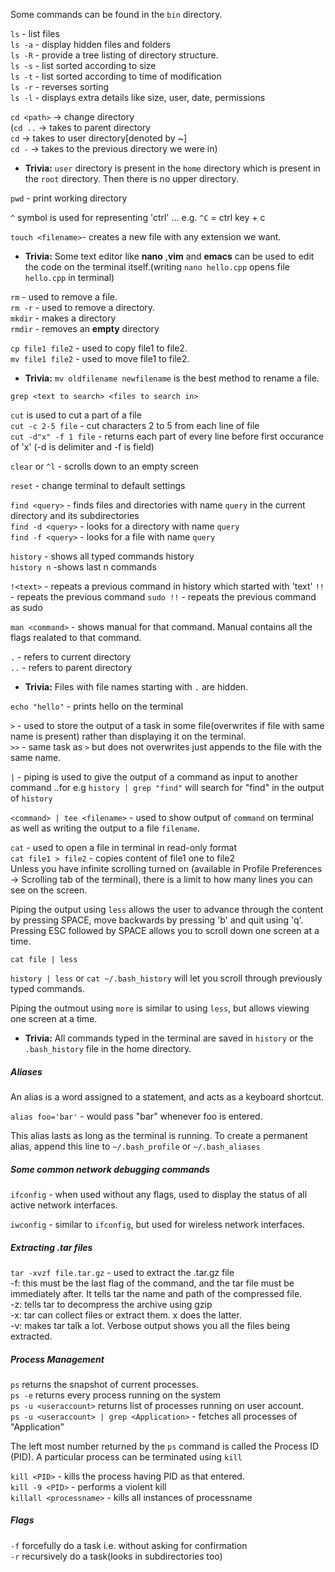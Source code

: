 Some commands can be found in the `bin` directory.

`ls` - list files<br>
`ls -a` - display hidden files and folders<br>
`ls -R` - provide a tree listing of directory structure.<br>
`ls -s` - list sorted according to size<br>
`ls -t` - list sorted according to time of modification<br>
`ls -r` - reverses sorting<br>
`ls -l` - displays extra details like size, user, date, permissions<br>

`cd <path>` -> change directory<br/>
(`cd ..` -> takes to parent directory<br/>
 `cd` -> takes to user directory[denoted by ~]<br/>
 `cd -` -> takes to the previous directory we were in)<br/>

- **Trivia:** `user` directory is present in the `home` directory which is present in the `root` directory. Then there is no upper directory.

`pwd` - print working directory

`^` symbol is used for representing 'ctrl'  ... e.g. `^C` = ctrl key + c

`touch <filename>`- creates a new file with any extension we want.

- **Trivia:** Some text editor like **nano** ,**vim** and **emacs** can be used to edit the code on the terminal itself.(writing `nano hello.cpp` opens file `hello.cpp` in terminal)

`rm` - used to remove a file.<br/>
`rm -r` - used to remove a directory.<br/>
`mkdir` - makes a directory<br/>
`rmdir` - removes an **empty** directory<br/>

`cp file1 file2` - used to copy file1 to file2.<br>
`mv file1 file2` - used to move file1 to file2.

- **Trivia:** `mv oldfilename newfilename` is the best method to rename a file.

`grep <text to search> <files to search in>`

`cut` is used to cut a part of a file<br>
`cut -c 2-5 file` - cut characters 2 to 5 from each line of file<br>
`cut -d"x" -f 1 file` - returns each part of every line before first occurance of 'x' (-d is delimiter and -f is field)


`clear` or `^l` - scrolls down to an empty screen

`reset` - change terminal to default settings

`find <query>` - finds files and directories with name `query` in the current directory and its subdirectories<br/>
`find -d <query>` - looks for a directory with name `query`<br/>
`find -f <query>` - looks for a file with name `query`<br/>

`history` - shows all typed commands history<br>
`history n` -shows last n commands

`!<text>` - repeats a previous command in history which started with 'text'
`!!` - repeats the previous command
`sudo !!` - repeats the previous command as sudo

`man <command>` - shows manual for that command. Manual contains all the flags realated to that command.

`.` - refers to current directory<br/>
`..` - refers to parent directory<br/>

- **Trivia:** Files with file names starting with `.` are hidden.

`echo "hello"` - prints hello on the terminal

`>` - used to store the output of a task in some file(overwrites if file with same name is present) rather than displaying it on the terminal.<br/>
`>>` - same task as `>` but does not overwrites just appends to the file with the same name.<br/>

`|` - piping is used to give the output of a command as input to another command ..for e.g `history | grep "find"` will search for "find" in the output of `history`

`<command> | tee <filename>` - used to show output of `command` on terminal as well as writing the output to a file `filename`.<br/>

`cat` - used to open a file in terminal in read-only format<br>
`cat file1 > file2` - copies content of file1 one to file2<br>
Unless you have infinite scrolling turned on (available in Profile Preferences -> Scrolling tab of the terminal), there is a limit to how many lines you can see on the screen.

Piping the output using `less` allows the user to advance through the content by pressing SPACE, move backwards by pressing 'b' and quit using 'q'. Pressing ESC followed by SPACE allows you to scroll down one screen at a time.

`cat file | less`<br>

`history | less` or `cat ~/.bash_history` will let you scroll through previously typed commands.

Piping the outmout using `more` is similar to using `less`, but allows viewing one screen at a time.

- **Trivia:** All commands typed in the terminal are saved in `history` or the `.bash_history` file in the home directory.

##### Aliases <br/>
An alias is a word assigned to a statement, and acts as a keyboard shortcut.

`alias foo='bar'` - would pass "bar" whenever foo is entered.

This alias lasts as long as the terminal is running. To create a permanent alias, append this line to `~/.bash_profile` or `~/.bash_aliases`

##### Some common network debugging commands <br/>
`ifconfig` - when used without any flags, used to display the status of all active network interfaces.<br/>

`iwconfig` - similar to `ifconfig`, but used for wireless network interfaces. <br/>

##### Extracting .tar files <br/>
`tar -xvzf file.tar.gz` - used to extract the .tar.gz file<br>
-f: this must be the last flag of the command, and the tar file must be immediately after. It tells tar the name and path of the compressed file.<br>
-z: tells tar to decompress the archive using gzip<br>
-x: tar can collect files or extract them. x does the latter.<br>
-v: makes tar talk a lot. Verbose output shows you all the files being extracted.

##### Process Management <br/>
`ps` returns the snapshot of current processes.<br>
`ps -e` returns every process running on the system<br>
`ps -u <useraccount>` returns list of processes running on user account.<br>
`ps -u <useraccount> | grep <Application>` - fetches all processes of "Application"

The left most number returned by the `ps` command is called the Process ID (PID).
A particular process can be terminated using `kill`

`kill <PID>` - kills the process having PID as that entered.<br>
`kill -9 <PID>` - performs a violent kill<br>
`killall <processname>` - kills all instances of processname

##### Flags

`-f` forcefully do a task i.e. without asking for confirmation<br/>
`-r` recursively do a task(looks in subdirectories too)
